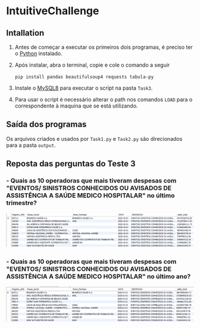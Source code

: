 # IntuitiveChallenge

## Intallation
1. Antes de começar a executar os primeiros dois programas, é preciso ter o [Python](https://www.python.org/downloads/) instalado.
2. Após instalar, abra o terminal, copie e cole o comando a seguir

    `pip install pandas beautifulsoup4 requests tabula-py`          
3. Instale o [MySQL8](https://dev.mysql.com/downloads/mysql/) para executar o script na pasta `Task3`.

4. Para usar o script é necessário alterar o path nos comandos `LOAD` para o correspondente à maquina que se está utilizando.  

## Saída dos programas
Os arquivos criados e usados por `Task1.py` e `Task2.py` são direcionados para a pasta `output`.

## Reposta das perguntas do Teste 3

### - Quais as 10 operadoras que mais tiveram despesas com "EVENTOS/ SINISTROS CONHECIDOS OU AVISADOS  DE ASSISTÊNCIA A SAÚDE MEDICO HOSPITALAR" no último trimestre?
![10 empresas com mais despesas no último trimestre](images/mais_despesa_ultimo_trimestre.png)
### - Quais as 10 operadoras que mais tiveram despesas com "EVENTOS/ SINISTROS CONHECIDOS OU AVISADOS  DE ASSISTÊNCIA A SAÚDE MEDICO HOSPITALAR" no último ano?
![10 empresas com mais despesas no último ano](images/mais_despesa_ultimo_ano.png)
